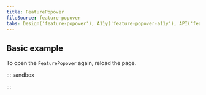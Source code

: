 ```yaml
---
title: FeaturePopover
fileSource: feature-popover
tabs: Design('feature-popover'), A11y('feature-popover-a11y'), API('feature-popover-api'), Example('feature-popover-code'), Changelog('feature-popover-changelog')
---
```


## Basic example

To open the `FeaturePopover` again, reload the page.

::: sandbox

<script lang="tsx">
  export Demo from 'stories/components/feature-popover/docs/examples/Basic.tsx';
</script>

:::
